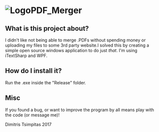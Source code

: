 # ![Logo](https://github.com/TsimpDim/PDF_Merger/blob/master/PDF_Merger/Resources/PDF_Merger_Icon.ico?raw=true)PDF_Merger

## What is this project about?

I didn't like not being able to merge .PDFs without spending money or uploading my files to some 3rd party website.I solved this by creating a simple open source windows application to do just *that*. I'm using iTextSharp and WPF.

## How do I install it?

Run the .exe inside the "Release" folder.

## Misc

If you found a bug, or want to improve the program by all means play with the code (or message me)!

Dimitris Tsimpitas 2017
